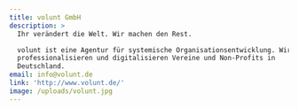 ```yaml
---
title: volunt GmbH
description: >
  Ihr verändert die Welt. Wir machen den Rest.

  volunt ist eine Agentur für systemische Organisationsentwicklung. Wir
  professionalisieren und digitalisieren Vereine und Non-Profits in
  Deutschland. 
email: info@volunt.de
link: 'http://www.volunt.de/'
image: /uploads/volunt.jpg
---
```


